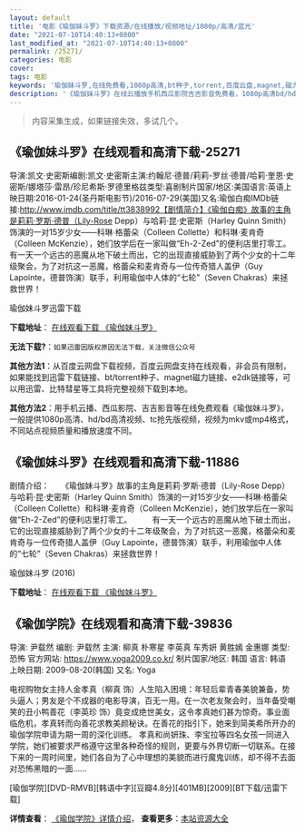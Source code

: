 ```yaml
---
layout: default
title: '电影《瑜伽妹斗罗》下载资源/在线播放/视频地址/1080p/高清/蓝光'
date: "2021-07-10T14:40:13+0800"
last_modified_at: "2021-07-10T14:40:13+0800"
permalink: /25271/
categories: 电影
cover:
tags: 电影
keywords: '瑜伽妹斗罗,在线免费看,1080p高清,bt种子,torrent,百度云盘,magnet,磁力链,迅雷下载资源'
description: '《瑜伽妹斗罗》在线云播放手机西瓜影院吉吉影音免费看，1080p高清bd/hd未删减完整版和tc抢先枪版，mkv/mp4格式，附带bt/torrent种子、magnet/磁力链、百度云盘、网盘资源迅雷下载链接'
---
```


>内容采集生成，如果链接失效，多试几个。


## 《瑜伽妹斗罗》在线观看和高清下载-25271

导演:凯文·史密斯编剧:凯文·史密斯主演:约翰尼·德普/莉莉-罗丝·德普/哈莉·奎恩·史密斯/娜塔莎·雷昂/珍尼希斯·罗德里格兹类型:喜剧制片国家/地区:美国语言:英语上映日期:2016-01-24(圣丹斯电影节)/2016-07-29(美国)又名:瑜伽白痴IMDb链接:http://www.imdb.com/title/tt3838992【剧情简介】《瑜伽白痴》故事的主角是莉莉·罗斯·德普（Lily-Rose Depp）与哈莉·昆·史密斯（Harley Quinn Smith）饰演的一对15岁少女——科琳·格蕾朵（Colleen Collette）和科琳·麦肯奇（Colleen McKenzie），她们放学后在一家叫做“Eh-2-Zed”的便利店里打零工。　　有一天一个远古的恶魔从地下破土而出，它的出现直接威胁到了两个少女的十二年级聚会，为了对抗这一恶魔，格蕾朵和麦肯奇与一位传奇猎人盖伊（Guy Lapointe，德普饰演）联手，利用瑜伽中人体的“七轮”（Seven Chakras）来拯救世界！


瑜伽妹斗罗迅雷下载

**下载地址**： [在线观看下载 《瑜伽妹斗罗》](https://www.993dy.com//vod-detail-id-22874.html) 


**无法下载?**：`如果迅雷因版权原因无法下载，关注微信公众号 `

**其他方法1**：从百度云网盘下载视频，百度云网盘支持在线观看，非会员有限制，如果能找到迅雷下载链接、bt/torrent种子、magnet磁力链接、e2dk链接等，可以用迅雷、比特彗星等工具将完整视频下载到本地。

**其他方法2**：用手机云播、西瓜影院、吉吉影音等在线免费观看《瑜伽妹斗罗》，一般提供1080p高清、hd/bd高清视频、tc抢先版视频，视频为mkv或mp4格式，不同站点视频质量和播放速度不同。


## 《瑜伽妹斗罗》在线观看和高清下载-11886

剧情介绍：　　《瑜伽妹斗罗》故事的主角是莉莉·罗斯·德普（Lily-Rose Depp）与哈莉·昆·史密斯（Harley Quinn Smith）饰演的一对15岁少女——科琳·格蕾朵（Colleen Collette）和科琳·麦肯奇（Colleen McKenzie），她们放学后在一家叫做“Eh-2-Zed”的便利店里打零工。  　　有一天一个远古的恶魔从地下破土而出，它的出现直接威胁到了两个少女的十二年级聚会，为了对抗这一恶魔，格蕾朵和麦肯奇与一位传奇猎人盖伊（Guy Lapointe，德普饰演）联手，利用瑜伽中人体的“七轮”（Seven Chakras）来拯救世界！


瑜伽妹斗罗 (2016)

**下载地址**： [在线观看下载 《瑜伽妹斗罗》](https://www.btbtdy.me/btdy/dy7389.html) 


## 《瑜伽学院》在线观看和高清下载-39836

导演: 尹载然 编剧: 尹载然 主演: 柳真 朴寒星 李英真 车秀妍 黄胜嫣 金惠娜 类型: 恐怖 官方网站: https://www.yoga2009.co.kr/ 制片国家/地区: 韩国 语言: 韩语 上映日期: 2009-08-20(韩国) 又名: Yoga

电视购物女主持人金孝真（柳真 饰）人生陷入困境：年轻后辈青春美貌兼备，势头逼人；男友是个不成器的电影导演，百无一用。在一次老友聚会时，当年备受嘲笑的丑小鸭善花（李英珍 饰）竟变成绝世美女，这令孝真她们甚为惊奇。事业面临危机，孝真转而向善花求教美颜秘诀。在善花的指引下，她来到简美希所开办的瑜伽学院申请为期一周的深化训练。 孝真和尚妍珠、李宝拉等四名女孩一同进入学院，她们被要求严格遵守这里各种奇怪的规则，更要与外界切断一切联系。在接下来的一周时间里，她们各自为了心中理想的美貌而进行魔鬼训练，却不得不去面对恐怖黑暗的一面……


[瑜伽学院][DVD-RMVB][韩语中字][豆瓣4.8分][401MB][2009][BT下载/迅雷下载]

**详情查看**： [《瑜伽学院》详情介绍](/movie/39836/)， **查看更多**：[本站资源大全](/movie/t/all/)

